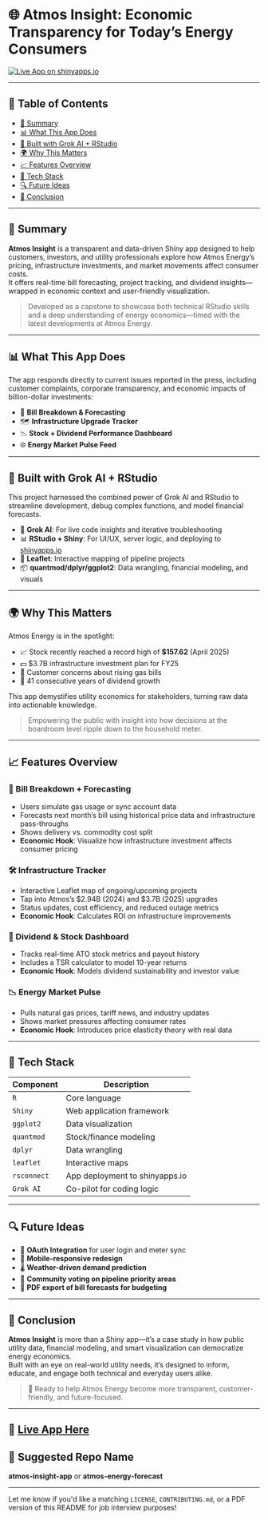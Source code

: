 # 🌐 Atmos Insight: Economic Transparency for Today’s Energy Consumers

[![Live App on shinyapps.io](https://img.shields.io/badge/Live%20App-Atmos%20Insight-brightgreen?style=flat&logo=R)](https://mmcdonald411.shinyapps.io/AtmosInsight2025/)

---

## 📌 Table of Contents  
- [🚀 Summary](#-summary)  
- [📊 What This App Does](#-what-this-app-does)  
- [🧠 Built with Grok AI + RStudio](#-built-with-grok-ai--rstudio)  
- [🌍 Why This Matters](#-why-this-matters)  
- [📈 Features Overview](#-features-overview)  
- [🧰 Tech Stack](#-tech-stack)  
- [🔍 Future Ideas](#-future-ideas)  
- [🏁 Conclusion](#-conclusion)

---

## 🚀 Summary  
**Atmos Insight** is a transparent and data-driven Shiny app designed to help customers, investors, and utility professionals explore how Atmos Energy’s pricing, infrastructure investments, and market movements affect consumer costs.  
It offers real-time bill forecasting, project tracking, and dividend insights—wrapped in economic context and user-friendly visualization.

> Developed as a capstone to showcase both technical RStudio skills and a deep understanding of energy economics—timed with the latest developments at Atmos Energy.

---

## 📊 What This App Does  
The app responds directly to current issues reported in the press, including customer complaints, corporate transparency, and economic impacts of billion-dollar investments:

- 🔢 **Bill Breakdown & Forecasting**  
- 🗺️ **Infrastructure Upgrade Tracker**  
- 📉 **Stock + Dividend Performance Dashboard**  
- 🌐 **Energy Market Pulse Feed**

---

## 🧠 Built with Grok AI + RStudio  
This project harnessed the combined power of Grok AI and RStudio to streamline development, debug complex functions, and model financial forecasts.

- 🧠 **Grok AI**: For live code insights and iterative troubleshooting  
- 📊 **RStudio + Shiny**: For UI/UX, server logic, and deploying to [shinyapps.io](https://www.shinyapps.io)  
- 🌿 **Leaflet**: Interactive mapping of pipeline projects  
- 📦 **quantmod/dplyr/ggplot2**: Data wrangling, financial modeling, and visuals

---

## 🌍 Why This Matters  
Atmos Energy is in the spotlight:
- 📈 Stock recently reached a record high of **$157.62** (April 2025)
- 💵 $3.7B infrastructure investment plan for FY25
- 💬 Customer concerns about rising gas bills
- 🔁 41 consecutive years of dividend growth  

This app demystifies utility economics for stakeholders, turning raw data into actionable knowledge.

> Empowering the public with insight into how decisions at the boardroom level ripple down to the household meter.

---

## 📈 Features Overview

### 🧾 Bill Breakdown + Forecasting  
- Users simulate gas usage or sync account data  
- Forecasts next month’s bill using historical price data and infrastructure pass-throughs  
- Shows delivery vs. commodity cost split  
- **Economic Hook**: Visualize how infrastructure investment affects consumer pricing

### 🛠️ Infrastructure Tracker  
- Interactive Leaflet map of ongoing/upcoming projects  
- Tap into Atmos’s $2.94B (2024) and $3.7B (2025) upgrades  
- Status updates, cost efficiency, and reduced outage metrics  
- **Economic Hook**: Calculates ROI on infrastructure improvements

### 💸 Dividend & Stock Dashboard  
- Tracks real-time ATO stock metrics and payout history  
- Includes a TSR calculator to model 10-year returns  
- **Economic Hook**: Models dividend sustainability and investor value

### 📉 Energy Market Pulse  
- Pulls natural gas prices, tariff news, and industry updates  
- Shows market pressures affecting consumer rates  
- **Economic Hook**: Introduces price elasticity theory with real data

---

## 🧰 Tech Stack

| Component     | Description                           |
|---------------|---------------------------------------|
| `R`           | Core language                         |
| `Shiny`       | Web application framework             |
| `ggplot2`     | Data visualization                    |
| `quantmod`    | Stock/finance modeling                |
| `dplyr`       | Data wrangling                        |
| `leaflet`     | Interactive maps                      |
| `rsconnect`   | App deployment to shinyapps.io        |
| `Grok AI`     | Co-pilot for coding logic             |

---

## 🔍 Future Ideas

- 🔐 **OAuth Integration** for user login and meter sync  
- 📲 **Mobile-responsive redesign**  
- 🌡️ **Weather-driven demand prediction**  
- 💬 **Community voting on pipeline priority areas**  
- 🧾 **PDF export of bill forecasts for budgeting**

---

## 🏁 Conclusion  
**Atmos Insight** is more than a Shiny app—it’s a case study in how public utility data, financial modeling, and smart visualization can democratize energy economics.  
Built with an eye on real-world utility needs, it’s designed to inform, educate, and engage both technical and everyday users alike.

> 🚀 Ready to help Atmos Energy become more transparent, customer-friendly, and future-focused.

---

## 🔗 [Live App Here](https://YOUR_SHINYAPP_LINK)

## 📂 Suggested Repo Name  
**atmos-insight-app** or **atmos-energy-forecast**

---

Let me know if you'd like a matching `LICENSE`, `CONTRIBUTING.md`, or a PDF version of this README for job interview purposes!
